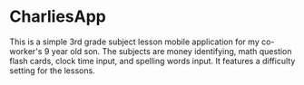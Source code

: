# CharliesApp

This is a simple 3rd grade subject lesson mobile application for my co-worker's 9 year old son. The subjects are money 
identifying, math question flash cards, clock time input, and spelling words input. It features a difficulty setting for 
the lessons.
